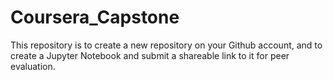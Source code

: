 # Coursera_Capstone
This repository is to create a new repository on your Github account, and to create a Jupyter Notebook and submit a shareable link to it for peer evaluation.
